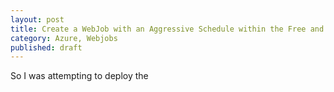 ```yaml
---
layout: post
title: Create a WebJob with an Aggressive Schedule within the Free and Basic Pricing Tier
category: Azure, Webjobs
published: draft
---
```


So I was attempting to deploy the  